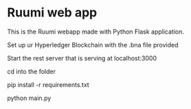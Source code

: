 # Ruumi web app

This is the Ruumi webapp made with Python Flask application.

Set up ur Hyperledger Blockchain with the .bna file provided

Start the rest server that is serving at localhost:3000

cd into the folder

pip install -r requirements.txt

python main.py


